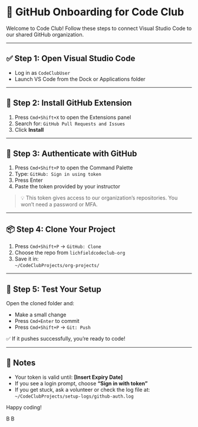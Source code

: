 # 🚀 GitHub Onboarding for Code Club

Welcome to Code Club! Follow these steps to connect Visual Studio Code to our shared GitHub organization.

---

## ✅ Step 1: Open Visual Studio Code

- Log in as `CodeClubUser`
- Launch VS Code from the Dock or Applications folder

---

## 🔌 Step 2: Install GitHub Extension

1. Press `Cmd+Shift+X` to open the Extensions panel
2. Search for: `GitHub Pull Requests and Issues`
3. Click **Install**

---

## 🔐 Step 3: Authenticate with GitHub

1. Press `Cmd+Shift+P` to open the Command Palette
2. Type: `GitHub: Sign in using token`
3. Press Enter
4. Paste the token provided by your instructor

> 💡 This token gives access to our organization’s repositories. You won’t need a password or MFA.

---

## 📦 Step 4: Clone Your Project

1. Press `Cmd+Shift+P` → `GitHub: Clone`
2. Choose the repo from `lichfieldcodeclub-org`
3. Save it in:  
   `~/CodeClubProjects/org-projects/`

---

## 🧪 Step 5: Test Your Setup

Open the cloned folder and:
- Make a small change
- Press `Cmd+Enter` to commit
- Press `Cmd+Shift+P` → `Git: Push`

✅ If it pushes successfully, you’re ready to code!

---

## 📝 Notes

- Your token is valid until: **[Insert Expiry Date]**
- If you see a login prompt, choose **“Sign in with token”**
- If you get stuck, ask a volunteer or check the log file at:  
  `~/CodeClubProjects/setup-logs/github-auth.log`

Happy coding!

B
B

